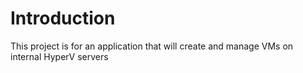 # Introduction 
This project is for an application that will create and manage VMs on internal HyperV servers 
